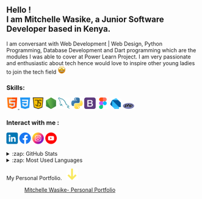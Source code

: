 ## Hello ! <br>I am Mitchelle Wasike, a Junior Software Developer based in Kenya. 
I am conversant with Web Development | Web Design, Python Programming, Database Development and Dart programming which are the modules I was able to cover at Power Learn Project. 
I am very passionate and enthusiastic about tech hence would love to inspire other young ladies to join the tech field <img src="image/staremoji.png" width="20px">

### Skills:
<a href="https://html.com/"><img src="image/html.png" width="30px"> <a href="https://www.google.com/search?sxsrf=ALiCzsaiuJpbfF5lmHvy_SVzdo55B8feug:1659623830041&q=CSS&stick=H4sIAAAAAAAAAONQFuLQz9U3ME43MlDiBLEMTUuyMk4xwkVPMWIImxlkl51i5AIxzYuTstOSoOKmVYbxUGZWemE6THVamimUaVRgaf6LUS4oNSexJDVFoSRfwSPE10chMS9FwSuxLDE4uSizoGQXC9xuKBOkbRErs3Nw8AQ2xltskgymH1uZ3MuOKsiFX-0PkT3xegl_qR4ra5QMAE155ILOAAAA&sa=X&ved=2ahUKEwiRp-bGtK35AhXBi_0HHYsQBuoQ-BZ6BAgDEA0&lei=h93rYqHtNvfg7_UPyZ-VCA"><img src="image/css-3.png" width="30px"></a>
<a href="https://www.javascript.com/"><img src="image/java-script.png" width="30px"></a>
<a href="https://nodejs.org/en/"><img src="image/node-js.png" width="30px"></a>
<a href="https://www.mysql.com/"><img src="image/mysql.png" width="30px"></a>
<a href="https://www.python.org/"><img src="image/python.png" width="30px"></a>
<a href="https://getbootstrap.com/"><img src="image/bootstrap.png" width="30px"></a>
<a href="http://www.figma.com/"><img src="image/figma.png" width="30px"></a>
<a href="https://www.php.net/"><img src="image/dart.png" width="30px"></a>
<a href="https://dart.dev/"><img src="image/php.png" width="30px"></a>


### Interact with me :

<a href="https://www.linkedin.com/in/mitchelle-wasike-62b99123b/"><img src="image/linkedin1.png" width= "30px"></a>
<a href="https://www.facebook.com/waasike/"><img src="image/facebook1.png" width= "30px"></a>
<a href="https://www.instagram.com/waasike/"><img src="image/instagram1.png" width= "30px"></a>
<a href="https://www.youtube.com/@waasike/"><img src="image/youtube1.png" width= "30px"></a>


<details>
  <summary>:zap: GitHub Stats</summary>

  <img align="left" alt="Mitchelle's GitHub Stats" src="https://github-readme-stats.vercel.app/api?username=waasike&show_icons=true&hide_border=true" />

</details>
<details>
  <summary>:zap: Most Used Languages</summary>

<img align="left" alt="Mitchelle's GitHub Top Languages" src="https://github-readme-stats.vercel.app/api/top-langs/?username=waasike" />

</details>

<p align="left">
  My Personal Portfolio.  &nbsp;
  <img src="image/arrow1.png" width="30px" >
</p>

&nbsp; &nbsp; &nbsp;  &nbsp;  &nbsp;  &nbsp; [Mitchelle Wasike- Personal Portfolio](https://waasike.github.io/My-Personal-Portfolio-Website/)
